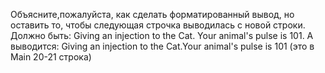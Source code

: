 Объясните,пожалуйста, как сделать форматированный вывод, но оставить то, чтобы следующая строчка выводилась с новой строки. 
Дoлжно быть:
Giving an injection to the Cat.
Your animal's pulse is 101.
A выводится:
Giving an injection to the Cat.Your animal's pulse is 101
(это в Main 20-21 строка)

